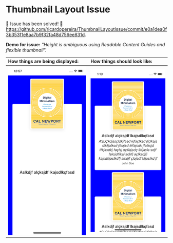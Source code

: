 # Thumbnail Layout Issue

🤩 Issue has been solved! 🎉
https://github.com/ricardopereira/ThumbnailLayoutIssue/commit/e0a1dea0f3b353f1e8aa7b9f32fa48d756ee831d.

**Demo for issue:** _"Height is ambiguous using Readable Content Guides and flexible thumbnail"._

| How things are being displayed: | How things should look like: |
| :--- | :--- |
| ![](/Screenshots/bad.png) | ![](/Screenshots/good.png) |

